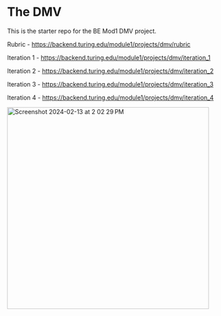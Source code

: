 # The DMV

This is the starter repo for the BE Mod1 DMV project.

Rubric - https://backend.turing.edu/module1/projects/dmv/rubric

Iteration 1 - https://backend.turing.edu/module1/projects/dmv/iteration_1

Iteration 2 - https://backend.turing.edu/module1/projects/dmv/iteration_2

Iteration 3 - https://backend.turing.edu/module1/projects/dmv/iteration_3

Iteration 4 - https://backend.turing.edu/module1/projects/dmv/iteration_4

<img width="470" alt="Screenshot 2024-02-13 at 2 02 29 PM" src="https://github.com/wallacebilly1/the_dmv/assets/155924313/042c67fb-f47d-4ff8-a6cc-f31b8b4538ad">
